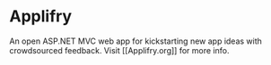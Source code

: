 Applifry
========

An open ASP.NET MVC web app for kickstarting new app ideas with crowdsourced feedback. Visit [[Applifry.org]] for more info.